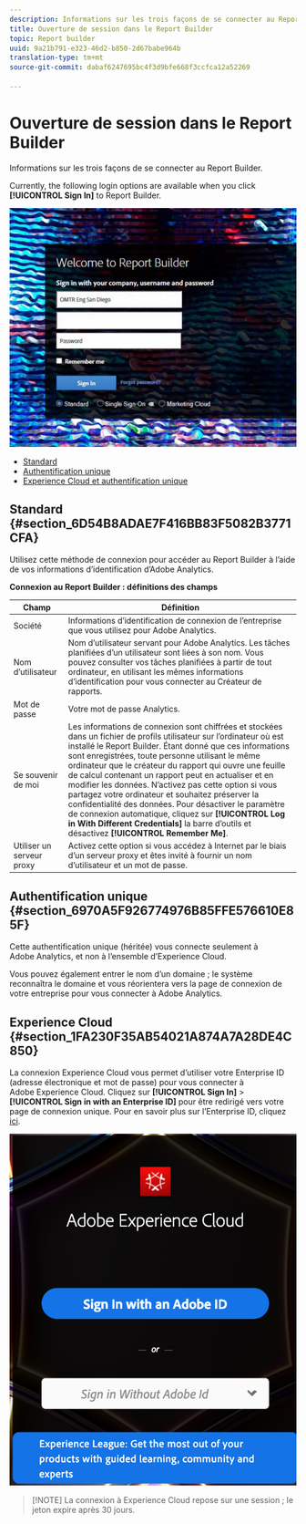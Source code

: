 ```yaml
---
description: Informations sur les trois façons de se connecter au Report Builder.
title: Ouverture de session dans le Report Builder
topic: Report builder
uuid: 9a21b791-e323-46d2-b850-2d67babe964b
translation-type: tm+mt
source-git-commit: dabaf6247695bc4f3d9bfe668f3ccfca12a52269

---
```



# Ouverture de session dans le Report Builder

Informations sur les trois façons de se connecter au Report Builder.

Currently, the following login options are available when you click **[!UICONTROL Sign In]** to Report Builder.

![](assets/login_screen.png)

* [Standard ](/help/analyze/report-builder/setup/login.md#section_6D54B8ADAE7F416BB83F5082B3771CFA)
* [Authentification unique](/help/analyze/report-builder/setup/login.md#section_6970A5F926774976B85FFE576610E85F)
* [Experience Cloud et authentification unique ](/help/analyze/report-builder/setup/login.md#section_1FA230F35AB54021A874A7A28DE4C850)

## Standard {#section_6D54B8ADAE7F416BB83F5082B3771CFA}

Utilisez cette méthode de connexion pour accéder au Report Builder à l’aide de vos informations d’identification d’Adobe Analytics.

**Connexion au Report Builder : définitions des champs**

| Champ | Définition |
|--- |--- |
| Société | Informations d’identification de connexion de l’entreprise que vous utilisez pour Adobe Analytics. |
| Nom d’utilisateur | Nom d’utilisateur servant pour Adobe Analytics. Les tâches planifiées d’un utilisateur sont liées à son nom. Vous pouvez consulter vos tâches planifiées à partir de tout ordinateur, en utilisant les mêmes informations d’identification pour vous connecter au Créateur de rapports. |
| Mot de passe | Votre mot de passe Analytics. |
| Se souvenir de moi | Les informations de connexion sont chiffrées et stockées dans un fichier de profils utilisateur sur l’ordinateur où est installé le Report Builder. Étant donné que ces informations sont enregistrées, toute personne utilisant le même ordinateur que le créateur du rapport qui ouvre une feuille de calcul contenant un rapport peut en actualiser et en modifier les données. N’activez pas cette option si vous partagez votre ordinateur et souhaitez préserver la confidentialité des données. Pour désactiver le paramètre de connexion automatique, cliquez sur **[!UICONTROL Log in With Different Credentials]** la barre d’outils et désactivez **[!UICONTROL Remember Me]**. |
| Utiliser un serveur proxy | Activez cette option si vous accédez à Internet par le biais d’un serveur proxy et êtes invité à fournir un nom d’utilisateur et un mot de passe. |

## Authentification unique {#section_6970A5F926774976B85FFE576610E85F}

Cette authentification unique (héritée) vous connecte seulement à Adobe Analytics, et non à l’ensemble d’Experience Cloud.

Vous pouvez également entrer le nom d’un domaine ; le système reconnaîtra le domaine et vous réorientera vers la page de connexion de votre entreprise pour vous connecter à Adobe Analytics.

## Experience Cloud {#section_1FA230F35AB54021A874A7A28DE4C850}

La connexion Experience Cloud vous permet d’utiliser votre Enterprise ID (adresse électronique et mot de passe) pour vous connecter à Adobe Experience Cloud. Cliquez sur **[!UICONTROL Sign In]** > **[!UICONTROL Sign in with an Enterprise ID]** pour être redirigé vers votre  page de connexion unique. Pour en savoir plus sur l’Enterprise ID, cliquez [ici](https://helpx.adobe.com/fr/enterprise/kb/enterprise-id-faq.html#whatis).

![](assets/adobe_id_login.png)

>[!NOTE] La connexion à Experience Cloud repose sur une session ; le jeton expire après 30 jours.

